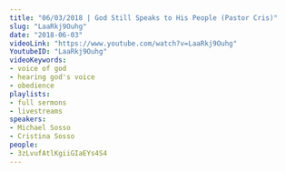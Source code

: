 ```yaml
---
title: "06/03/2018 | God Still Speaks to His People (Pastor Cris)"
slug: "LaaRkj9Ouhg"
date: "2018-06-03"
videoLink: "https://www.youtube.com/watch?v=LaaRkj9Ouhg"
YoutubeID: "LaaRkj9Ouhg"
videoKeywords:
- voice of god
- hearing god's voice
- obedience
playlists:
- full sermons
- livestreams
speakers:
- Michael Sosso
- Cristina Sosso
people:
- 3zLvufAtlKgiiGIaEYs4S4
---
```

